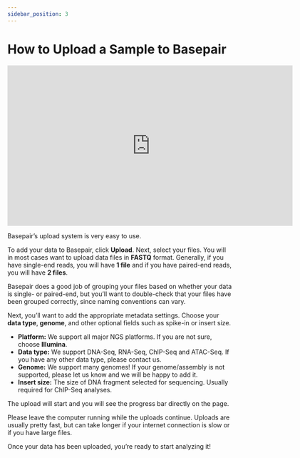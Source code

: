 ```yaml
---
sidebar_position: 3
---
```



# How to Upload a Sample to Basepair

<iframe width="640" height="360" src="https://www.youtube.com/embed/gVDmHGulM0Q" frameborder="0" allowfullscreen></iframe>

Basepair’s upload system is very easy to use.  

To add your data to Basepair, click **Upload**. Next, select your files. You will in most cases want to upload data files in **FASTQ** format. Generally, if you have single-end reads, you will have **1 file** and if you have paired-end reads, you will have **2 files**.  

Basepair does a good job of grouping your files based on whether your data is single- or paired-end, but you’ll want to double-check that your files have been grouped correctly, since naming conventions can vary.  

Next, you’ll want to add the appropriate metadata settings. Choose your **data type**, **genome**, and other optional fields such as spike-in or insert size.

- **Platform:** We support all major NGS platforms. If you are not sure, choose **Illumina**.  
- **Data type:** We support DNA-Seq, RNA-Seq, ChIP-Seq and ATAC-Seq. If you have any other data type, please contact us.  
- **Genome:** We support many genomes! If your genome/assembly is not supported, please let us know and we will be happy to add it.  
- **Insert size:** The size of DNA fragment selected for sequencing. Usually required for ChIP-Seq analyses.  

The upload will start and you will see the progress bar directly on the page.  

Please leave the computer running while the uploads continue. Uploads are usually pretty fast, but can take longer if your internet connection is slow or if you have large files.  

Once your data has been uploaded, you’re ready to start analyzing it!
